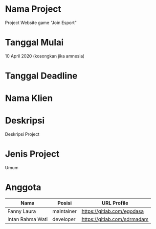 # Nama Project
Project Website game "Join Esport" 

# Tanggal Mulai
10 April 2020 (kosongkan jika amnesia)

# Tanggal Deadline


# Nama Klien


# Deskripsi
Deskripsi Project

# Jenis Project 
Umum

# Anggota 
| Nama | Posisi | URL Profile |
| ------ | ------ | ------ |
| Fanny Laura | maintainer | https://gitlab.com/egodasa |
| Intan Rahma Wati | developer | https://gitlab.com/sdrmadam |
